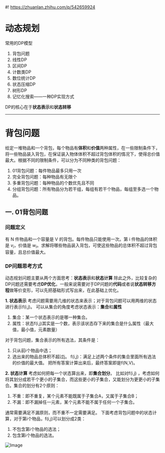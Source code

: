 #! https://zhuanlan.zhihu.com/p/542659924
# 动态规划
常用的DP模型
   1. 背包问题
   2. 线性DP
   3. 区间DP
   4. 计数类DP
   5. 数位统计DP
   6. 状态压缩DP
   7. 树形DP
   8. 记忆化搜索——一种DP实现方式

DP的核心在于**状态表示**和**状态转移**



---
# 背包问题
给定一堆物品和一个背包，每个物品有**体积**和**价值**两种属性，在一些限制条件下，将一些物品装入背包，在保证装入物体体积不超过背包体积的情况下，使得总价值最大。根据不同的限制条件，可以分为不同种类的背包问题：
1. 01背包问题：每件物品最多只用一次
2. 完全背包问题：每种物品有无限个
3. 多重背包问题：每种物品的个数优先且不同
4. 分组背包问题：所有物品分为若干组，每组有若干个物品，每组至多选一个物品。

## 一. 01背包问题
### 问题定义
有 N 件物品和一个容量是 V 的背包。每件物品只能使用一次。第 i 件物品的体积是 $v_i$，价值是 $w_i$。求解将哪些物品装入背包，可使这些物品的总体积不超过背包容量，且总价值最大。

### DP问题思考方式
动态规划问题主要从两个方面思考：**状态表示**和**状态计算**
除此之外，比较复杂的DP问题还需要考虑**DP优化**，一般来说需要对于DP问题的**代码**或者说**状态转移方程**做等价变形，可以先把基础形式写出来，在此基础上优化。

**1. 状态表示**
考虑问题需要用几维的状态来表示；对于背包问题可以用两维的状态进行表示f(i,j)。
可以从集合的角度考虑状态表示：**集合**和**属性**
1. 集合：某一个状态表示的是哪一种集合。
2. 属性：状态f(i,j)其实是一个数，表示该状态存下来的集合是什么属性（最大值，最小值，元素数量）

对于背包问题，集合表示的所有选法，其条件是：
1. 只从前i个物品中选；
2. 选出来的物品总体积不超过j。
f(i,j)：满足上述两个条件的集合里面所有选法的价值的最大值。
把所有答案计算出来后，最终答案即是f(N,V)。

**2. 状态计算**
考虑如何把每一个状态算出来，即**集合划分**。
比如对f(i,j) ，考虑如何将其划分成若干个更小的子集合，而这些更小的子集合，又能划分为更更小的子集合。集合的划分有2个原则：
1. 不重：即不重复，某个元素不能既属于子集合A，又属于子集合B；
2. 不漏：即不漏掉任一元素，某个元素不能不属于任何一个子集合。

通常需要满足不漏原则，而不重不一定需要满足。
下面考虑背包问题中的状态计算，对于第i个物品，f(i,j)可以划分成2类：
1. 不包含第i个物品的选法；
2. 包含第i个物品的选法。

![Image](https://pic4.zhimg.com/80/v2-43d34d3bbd9fc7358c02c2318fe3f30e.png)


